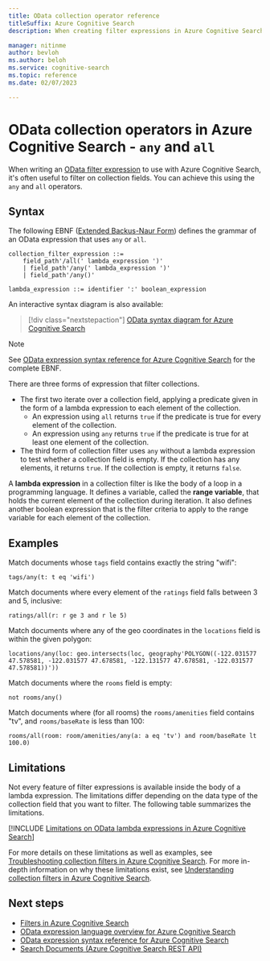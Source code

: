 ```yaml
---
title: OData collection operator reference
titleSuffix: Azure Cognitive Search
description: When creating filter expressions in Azure Cognitive Search queries, use "any" and "all" operators in lambda expressions when the filter is on a collection or complex collection field.  

manager: nitinme
author: bevloh
ms.author: beloh
ms.service: cognitive-search
ms.topic: reference
ms.date: 02/07/2023

---
```


# OData collection operators in Azure Cognitive Search - `any` and `all`

When writing an [OData filter expression](query-odata-filter-orderby-syntax.md) to use with Azure Cognitive Search, it's often useful to filter on collection fields. You can achieve this using the `any` and `all` operators.

## Syntax

The following EBNF ([Extended Backus-Naur Form](https://en.wikipedia.org/wiki/Extended_Backus–Naur_form)) defines the grammar of an OData expression that uses `any` or `all`.

<!-- Upload this EBNF using https://bottlecaps.de/rr/ui to create a downloadable railroad diagram. -->

```
collection_filter_expression ::=
    field_path'/all(' lambda_expression ')'
    | field_path'/any(' lambda_expression ')'
    | field_path'/any()'

lambda_expression ::= identifier ':' boolean_expression
```

An interactive syntax diagram is also available:

> [!div class="nextstepaction"]
> [OData syntax diagram for Azure Cognitive Search](https://azuresearch.github.io/odata-syntax-diagram/#collection_filter_expression)

> [!NOTE]
> See [OData expression syntax reference for Azure Cognitive Search](search-query-odata-syntax-reference.md) for the complete EBNF.

There are three forms of expression that filter collections.

- The first two iterate over a collection field, applying a predicate given in the form of a lambda expression to each element of the collection.
  - An expression using `all` returns `true` if the predicate is true for every element of the collection.
  - An expression using `any` returns `true` if the predicate is true for at least one element of the collection.
- The third form of collection filter uses `any` without a lambda expression to test whether a collection field is empty. If the collection has any elements, it returns `true`. If the collection is empty, it returns `false`.

A **lambda expression** in a collection filter is like the body of a loop in a programming language. It defines a variable, called the **range variable**, that holds the current element of the collection during iteration. It also defines another boolean expression that is the filter criteria to apply to the range variable for each element of the collection.

## Examples

Match documents whose `tags` field contains exactly the string "wifi":

```text
tags/any(t: t eq 'wifi')
```

Match documents where every element of the `ratings` field falls between 3 and 5, inclusive:

```text
ratings/all(r: r ge 3 and r le 5)
```

Match documents where any of the geo coordinates in the `locations` field is within the given polygon:

```text
locations/any(loc: geo.intersects(loc, geography'POLYGON((-122.031577 47.578581, -122.031577 47.678581, -122.131577 47.678581, -122.031577 47.578581))'))
```

Match documents where the `rooms` field is empty:

```text
not rooms/any()
```

Match documents where (for all rooms) the `rooms/amenities` field contains "tv", and `rooms/baseRate` is less than 100:

```text
rooms/all(room: room/amenities/any(a: a eq 'tv') and room/baseRate lt 100.0)
```

## Limitations

Not every feature of filter expressions is available inside the body of a lambda expression. The limitations differ depending on the data type of the collection field that you want to filter. The following table summarizes the limitations.

[!INCLUDE [Limitations on OData lambda expressions in Azure Cognitive Search](../../includes/search-query-odata-lambda-limitations.md)]

For more details on these limitations as well as examples, see [Troubleshooting collection filters in Azure Cognitive Search](search-query-troubleshoot-collection-filters.md). For more in-depth information on why these limitations exist, see [Understanding collection filters in Azure Cognitive Search](search-query-understand-collection-filters.md).

## Next steps  

- [Filters in Azure Cognitive Search](search-filters.md)
- [OData expression language overview for Azure Cognitive Search](query-odata-filter-orderby-syntax.md)
- [OData expression syntax reference for Azure Cognitive Search](search-query-odata-syntax-reference.md)
- [Search Documents &#40;Azure Cognitive Search REST API&#41;](/rest/api/searchservice/Search-Documents)
